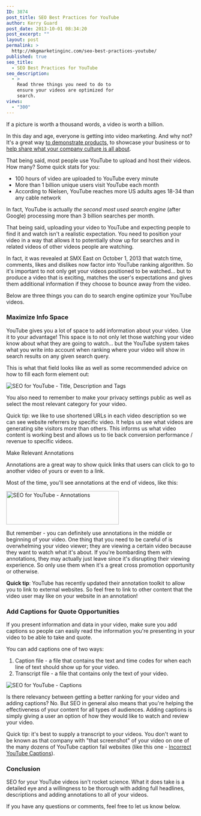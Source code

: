 ```yaml
---
ID: 3874
post_title: SEO Best Practices for YouTube
author: Kerry Guard
post_date: 2013-10-01 08:34:20
post_excerpt: ""
layout: post
permalink: >
  http://mkgmarketinginc.com/seo-best-practices-youtube/
published: true
seo_title:
  - SEO Best Practices for YouTube
seo_description:
  - >
    Read three things you need to do to
    ensure your videos are optimized for
    search.
views:
  - "300"
---
```

If a picture is worth a thousand words, a video is worth a billion.

In this day and age, everyone is getting into video marketing. And why not? It's a great way <a href="http://www.youtube.com/watch?v=aBCVlIGQ0B4" target="_blank">to demonstrate products</a>, to showcase your business or to <a href="http://www.youtube.com/watch?v=bV8qJc8Hjfk&amp;list=PLbKcy9p3mh_EdojXN-supn-aNFzdH38Uj" target="_blank">help share what your company culture is all about</a>.

<!--more-->

That being said, most people use YouTube to upload and host their videos. How many? Some quick stats for you:
<ul>
	<li>100 hours of video are uploaded to YouTube every minute</li>
	<li>More than 1 billion unique users visit YouTube each month</li>
	<li>According to Nielsen, YouTube reaches more US adults ages 18-34 than any cable network</li>
</ul>
In fact, YouTube is actually <em>the second most used search engine</em> (after Google) processing more than 3 billion searches per month.

That being said, uploading your video to YouTube and expecting people to find it and watch isn't a realistic expectation. You need to position your video in a way that allows it to potentially show up for searches and in related videos of other videos people are watching.

In fact, it was revealed at SMX East on October 1, 2013 that watch time, comments, likes and dislikes now factor into YouTube ranking algorithm. So it's important to not only get your videos positioned to be watched... but to produce a video that is exciting, matches the user's expectations and gives them additional information if they choose to bounce away from the video.

Below are three things you can do to search engine optimize your YouTube videos.
<h3>Maximize Info Space</h3>
YouTube gives you a lot of space to add information about your video. Use it to your advantage! This space is to not only let those watching your video know about what they are going to watch... but the YouTube system takes what you write into account when ranking where your video will show in search results on any given search query.

This is what that field looks like as well as some recommended advice on how to fill each form element out:

<img src="http://mkgmediagroup.com/wp-content/uploads/2013/09/Screen-Shot-2013-09-27-at-3.21.39-PM-1024x496.png" alt="SEO for YouTube - Title, Description and Tags" />

You also need to remember to make your privacy settings public as well as select the most relevant category for your video.

Quick tip: we like to use shortened URLs in each video description so we can see website referrers by specific video. It helps us see what videos are generating site visitors more than others. This informs us what video content is working best and allows us to tie back conversion performance / revenue to specific videos.

Make Relevant Annotations

Annotations are a great way to show quick links that users can click to go to another video of yours or even to a link.

Most of the time, you'll see annotations at the end of videos, like this:

<img src="http://mkgmediagroup.com/wp-content/uploads/2013/09/Screen-Shot-2013-09-27-at-4.11.59-PM-300x89.png" alt="SEO for YouTube - Annotations" width="300" height="89" />

But remember - you can definitely use annotations in the middle or beginning of your video. One thing that you need to be careful of is overwhelming your video viewer; they are viewing a certain video because they want to watch what it's about. If you're bombarding them with annotations, they may actually just leave since it's disrupting their viewing experience. So only use them when it's a great cross promotion opportunity or otherwise.

<strong>Quick tip</strong>: YouTube has recently updated their annotation toolkit to allow you to link to external websites. So feel free to link to other content that the video user may like on your website in an annotation!
<h3>Add Captions for Quote Opportunities</h3>
If you present information and data in your video, make sure you add captions so people can easily read the information you're presenting in your video to be able to take and quote.

You can add captions one of two ways:
<ol>
	<li>Caption file - a file that contains the text and time codes for when each line of text should show up for your video.</li>
	<li>Transcript file - a file that contains only the text of your video.</li>
</ol>
<img src="http://mkgmediagroup.com/wp-content/uploads/2013/09/Screen-Shot-2013-09-27-at-4.20.23-PM-1024x712.png" alt="SEO for YouTube - Captions" />

Is there relevancy between getting a better ranking for your video and adding captions? No. But SEO in general also means that you're helping the effectiveness of your content for all types of audiences. Adding captions is simply giving a user an option of how they would like to watch and review your video.

Quick tip: it's best to supply a transcript to your videos. You don't want to be known as that company with "that screenshot" of your video on one of the many dozens of YouTube caption fail websites (like this one - <a href="http://incorrectyoutubecaptions.tumblr.com/" target="_blank">Incorrect YouTube Captions</a>).
<h3>Conclusion</h3>
SEO for your YouTube videos isn't rocket science. What it does take is a detailed eye and a willingness to be thorough with adding full headlines, descriptions and adding annotations to all of your videos.

If you have any questions or comments, feel free to let us know below.